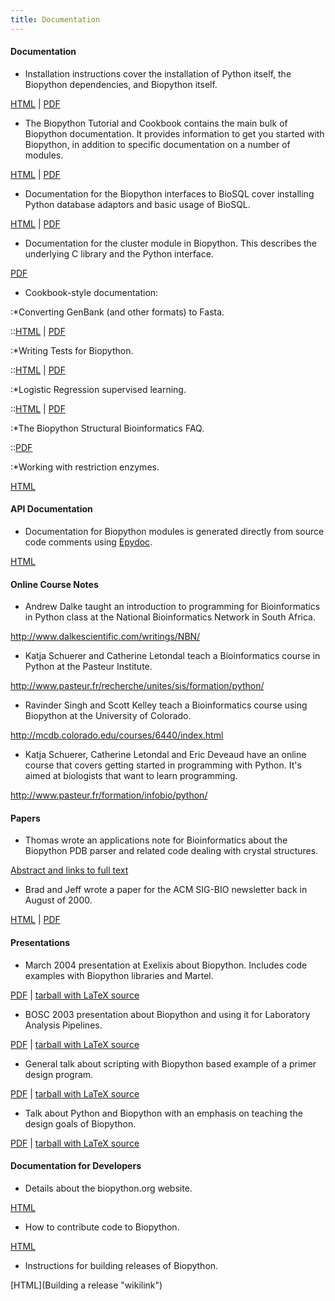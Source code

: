 ```yaml
---
title: Documentation
---
```


#### Documentation

-   Installation instructions cover the installation of Python itself,
    the Biopython dependencies, and Biopython itself.

  
[HTML](http://biopython.open-bio.org/static/DIST/docs/install/Installation.html)
|
[PDF](http://biopython.open-bio.org/static/DIST/docs/install/Installation.pdf)

-   The Biopython Tutorial and Cookbook contains the main bulk of
    Biopython documentation. It provides information to get you started
    with Biopython, in addition to specific documentation on a number of
    modules.

  
[HTML](http://biopython.open-bio.org/static/DIST/docs/tutorial/Tutorial.html)
|
[PDF](http://biopython.open-bio.org/static/DIST/docs/tutorial/Tutorial.pdf)

-   Documentation for the Biopython interfaces to BioSQL cover
    installing Python database adaptors and basic usage of BioSQL.

  
[HTML](http://biopython.open-bio.org/static/DIST/docs/biosql/python_biosql_basic.html)
|
[PDF](http://biopython.open-bio.org/static/DIST/docs/biosql/python_biosql_basic.pdf)

-   Documentation for the cluster module in Biopython. This describes
    the underlying C library and the Python interface.

  
[PDF](http://biopython.open-bio.org/static/DIST/docs/cluster/cluster.pdf)

-   Cookbook-style documentation:

:\*Converting GenBank (and other formats) to Fasta.

::[HTML](http://biopython.open-bio.org/static/DIST/docs/cookbook/genbank_to_fasta.html)
|
[PDF](http://biopython.open-bio.org/static/DIST/docs/cookbook/genbank_to_fasta.pdf)

:\*Writing Tests for Biopython.

::[HTML](http://biopython.open-bio.org/static/DIST/docs/cookbook/biopython_test.html)
|
[PDF](http://biopython.open-bio.org/static/DIST/docs/cookbook/biopython_test.pdf)

:\*Logistic Regression supervised learning.

::[HTML](http://biopython.open-bio.org/static/DIST/docs/cookbook/LogisticRegression.html)
|
[PDF](http://biopython.open-bio.org/static/DIST/docs/cookbook/LogisticRegression.pdf)

:\*The Biopython Structural Bioinformatics FAQ.

::[PDF](http://biopython.open-bio.org/static/DIST/docs/cookbook/biopdb_faq.pdf)

:\*Working with restriction enzymes.

  
  
[HTML](http://biopython.open-bio.org/static/DIST/docs/cookbook/Restriction.html)

#### API Documentation

-   Documentation for Biopython modules is generated directly from
    source code comments using [Epydoc](http://epydoc.sourceforge.net/).

  
[HTML](http://biopython.open-bio.org/static/DIST/docs/api/public/trees.html)

#### Online Course Notes

-   Andrew Dalke taught an introduction to programming for
    Bioinformatics in Python class at the National Bioinformatics
    Network in South Africa.

  
<http://www.dalkescientific.com/writings/NBN/>

-   Katja Schuerer and Catherine Letondal teach a Bioinformatics course
    in Python at the Pasteur Institute.

  
<http://www.pasteur.fr/recherche/unites/sis/formation/python/>

-   Ravinder Singh and Scott Kelley teach a Bioinformatics course using
    Biopython at the University of Colorado.

  
<http://mcdb.colorado.edu/courses/6440/index.html>

-   Katja Schuerer, Catherine Letondal and Eric Deveaud have an online
    course that covers getting started in programming with Python. It's
    aimed at biologists that want to learn programming.

  
<http://www.pasteur.fr/formation/infobio/python/>

#### Papers

-   Thomas wrote an applications note for Bioinformatics about the
    Biopython PDB parser and related code dealing with crystal
    structures.

  
[Abstract and links to full
text](http://bioinformatics.oupjournals.org/cgi/content/abstract/19/17/2308)

-   Brad and Jeff wrote a paper for the ACM SIG-BIO newsletter back in
    August of 2000.

  
[HTML](http://biopython.open-bio.org/static/DIST/docs/acm/ACMbiopy.html)
| [PDF](http://biopython.open-bio.org/static/DIST/docs/acm/ACMbiopy.pdf)

#### Presentations

-   March 2004 presentation at Exelixis about Biopython. Includes code
    examples with Biopython libraries and Martel.

  
[PDF](http://biopython.open-bio.org/static/DIST/docs/presentations/biopython_exelixis.pdf)
| [tarball with LaTeX
source](http://biopython.open-bio.org/static/DIST/docs/presentations/biopython_exelixis.tar.gz)

-   BOSC 2003 presentation about Biopython and using it for Laboratory
    Analysis Pipelines.

  
[PDF](http://biopython.open-bio.org/static/DIST/docs/presentations/bosc_biopython.pdf)
| [tarball with LaTeX
source](http://biopython.open-bio.org/static/DIST/docs/presentations/bosc_biopython.tar.gz)

-   General talk about scripting with Biopython based example of a
    primer design program.

  
[PDF](http://biopython.open-bio.org/static/DIST/docs/presentations/scripting.pdf)
| [tarball with LaTeX
source](http://biopython.open-bio.org/static/DIST/docs/presentations/scripting.tar.gz)

-   Talk about Python and Biopython with an emphasis on teaching the
    design goals of Biopython.

  
[PDF](http://biopython.open-bio.org/static/DIST/docs/presentations/biopython.pdf)
| [tarball with LaTeX
source](http://biopython.open-bio.org/static/DIST/docs/presentations/biopy_group.tar.gz)

#### Documentation for Developers

-   Details about the biopython.org website.

  
[HTML](website "wikilink")

-   How to contribute code to Biopython.

  
[HTML](Contributing "wikilink")

-   Instructions for building releases of Biopython.

  
[HTML](Building a release "wikilink")


